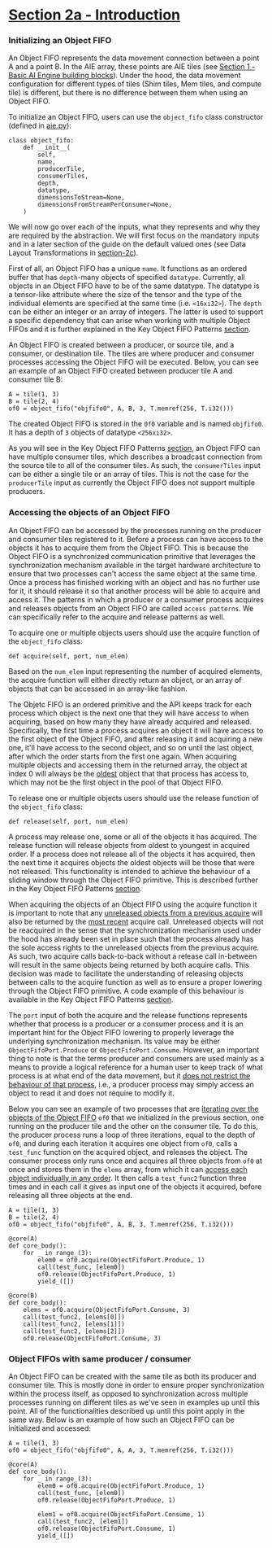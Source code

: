 <!---//===- README.md ---------------------------------------*- Markdown -*-===//
//
// This file is licensed under the Apache License v2.0 with LLVM Exceptions.
// See https://llvm.org/LICENSE.txt for license information.
// SPDX-License-Identifier: Apache-2.0 WITH LLVM-exception
//
// Copyright (C) 2024, Advanced Micro Devices, Inc.
// 
//===----------------------------------------------------------------------===//-->

# <ins>Section 2a - Introduction</ins>

### Initializing an Object FIFO

An Object FIFO represents the data movement connection between a point A and a point B. In the AIE array, these points are AIE tiles (see [Section 1 - Basic AI Engine building blocks](../../section-1/)). Under the hood, the data movement configuration for different types of tiles (Shim tiles, Mem tiles, and compute tile) is different, but there is no difference between them when using an Object FIFO. 

To initialize an Object FIFO, users can use the `object_fifo` class constructor (defined in [aie.py](../../../python/dialects/aie.py)):
```
class object_fifo:
    def __init__(
        self,
        name,
        producerTile,
        consumerTiles,
        depth,
        datatype,
        dimensionsToStream=None,
        dimensionsFromStreamPerConsumer=None,
    )
```
We will now go over each of the inputs, what they represents and why they are required by the abstraction. We will first focus on the mandatory inputs and in a later section of the guide on the default valued ones (see Data Layout Transformations in [section-2c](../section-2c/README.md#data-layout-transformations)).

First of all, an Object FIFO has a unique `name`. It functions as an ordered buffer that has `depth`-many objects of specified `datatype`. Currently, all objects in an Object FIFO have to be of the same datatype. The datatype is a tensor-like attribute where the size of the tensor and the type of the individual elements are specified at the same time (i.e. `<16xi32>`). The `depth` can be either an integer or an array of integers. The latter is used to support a specific dependency that can arise when working with multiple Object FIFOs and it is further explained in the Key Object FIFO Patterns [section](../section-2b/README.md#broadcast).

An Object FIFO is created between a producer, or source tile, and a consumer, or destination tile. The tiles are where producer and consumer processes accessing the Object FIFO will be executed. Below, you can see an example of an Object FIFO created between producer tile A and consumer tile B:
```
A = tile(1, 3)
B = tile(2, 4)
of0 = object_fifo("objfifo0", A, B, 3, T.memref(256, T.i32()))
```
The created Object FIFO is stored in the `0f0` variable and is named `objfifo0`. It has a depth of `3` objects of datatype `<256xi32>`.

As you will see in the Key Object FIFO Patterns [section](../section-2b/README.md#key-object-fifo-patterns), an Object FIFO can have multiple consumer tiles, which describes a broadcast connection from the source tile to all of the consumer tiles. As such, the `consumerTiles` input can be either a single tile or an array of tiles. This is not the case for the `producerTile` input as currently the Object FIFO does not support multiple producers.

### Accessing the objects of an Object FIFO

An Object FIFO can be accessed by the processes running on the producer and consumer tiles registered to it. Before a process can have access to the objects it has to acquire them from the Object FIFO. This is because the Object FIFO is a synchronized communication primitive that leverages the synchronization mechanism available in the target hardware architecture to ensure that two processes can't access the same object at the same time. Once a process has finished working with an object and has no further use for it, it should release it so that another process will be able to acquire and access it. The patterns in which a producer or a consumer process acquires and releases objects from an Object FIFO are called `access patterns`. We can specifically refer to the acquire and release patterns as well.

To acquire one or multiple objects users should use the acquire function of the `object_fifo` class:
```
def acquire(self, port, num_elem)
```
Based on the `num_elem` input representing the number of acquired elements, the acquire function will either directly return an object, or an array of objects that can be accessed in an array-like fashion. 

The Objetc FIFO is an ordered primitive and the API keeps track for each process which object is the next one that they will have access to when acquiring, based on how many they have already acquired and released. Specifically, the first time a process acquires an object it will have access to the first object of the Object FIFO, and after releasing it and acquiring a new one, it'll have access to the second object, and so on until the last object, after which the order starts from the first one again. When acquiring multiple objects and accessing them in the returned array, the object at index 0 will always be the <u>oldest</u> object that that process has access to, which may not be the first object in the pool of that Object FIFO.

To release one or multiple objects users should use the release function of the `object_fifo` class:
```
def release(self, port, num_elem)
```
A process may release one, some or all of the objects it has acquired. The release function will release objects from oldest to youngest in acquired order. If a process does not release all of the objects it has acquired, then the next time it acquires objects the oldest objects will be those that were not released. This functionality is intended to achieve the behaviour of a sliding window through the Object FIFO primitive. This is described further in the Key Object FIFO Patterns [section](../section-2b/README.md#reuse). 

When acquiring the objects of an Object FIFO using the acquire function it is important to note that any <u>unreleased objects from a previous acquire</u> will also be returned by the <u>most recent</u> acquire call. Unreleased objects will not be reacquired in the sense that the synchronization mechanism used under the hood has already been set in place such that the process already has the sole access rights to the unreleased objects from the previous acquire. As such, two acquire calls back-to-back without a release call in-between will result in the same objects being returned by both acquire calls. This decision was made to facilitate the understanding of releasing objects between calls to the acquire function as well as to ensure a proper lowering through the Object FIFO primitive. A code example of this behaviour is available in the Key Object FIFO Patterns [section](../section-2b/README.md#reuse).

The `port` input of both the acquire and the release functions represents whether that process is a producer or a consumer process and it is an important hint for the Object FIFO lowering to properly leverage the underlying synchronization mechanism. Its value may be either `ObjectFifoPort.Produce` or `ObjectFifoPort.Consume`. However, an important thing to note is that the terms producer and consumers are used mainly as a means to provide a logical reference for a human user to keep track of what process is at what end of the data movement, but it <u>does not restrict the behaviour of that process</u>, i.e., a producer process may simply access an object to read it and does not require to modify it.

Below you can see an example of two processes that are <u>iterating over the objects of the Object FIFO</u> `of0` that we initialized in the previous section, one running on the producer tile and the other on the consumer tile. To do this, the producer process runs a loop of three iterations, equal to the depth of `of0`, and during each iteration it acquires one object from `of0`, calls a `test_func` function on the acquired object, and releases the object. The consumer process only runs once and acquires all three objects from `of0` at once and stores them in the `elems` array, from which it can <u>access each object individually in any order</u>. It then calls a `test_func2` function three times and in each call it gives as input one of the objects it acquired, before releasing all three objects at the end.
```
A = tile(1, 3)
B = tile(2, 4)
of0 = object_fifo("objfifo0", A, B, 3, T.memref(256, T.i32()))

@core(A)
def core_body():
    for _ in range_(3):
        elem0 = of0.acquire(ObjectFifoPort.Produce, 1)
        call(test_func, [elem0])
        of0.release(ObjectFifoPort.Produce, 1)
        yield_([])

@core(B)
def core_body():
    elems = of0.acquire(ObjectFifoPort.Consume, 3)
    call(test_func2, [elems[0]])
    call(test_func2, [elems[1]])
    call(test_func2, [elems[2]])
    of0.release(ObjectFifoPort.Consume, 3)
```

### Object FIFOs with same producer / consumer

An Object FIFO can be created with the same tile as both its producer and consumer tile. This is mostly done in order to ensure proper synchronization within the process itself, as opposed to synchronization across multiple processes running on different tiles as we've seen in examples up until this point. All of the functionalities described up until this point apply in the same way. Below is an example of how such an Object FIFO can be initialized and accessed:
```
A = tile(1, 3)
of0 = object_fifo("objfifo0", A, A, 3, T.memref(256, T.i32()))

@core(A)
def core_body():
    for _ in range_(3):
        elem0 = of0.acquire(ObjectFifoPort.Produce, 1)
        call(test_func, [elem0])
        of0.release(ObjectFifoPort.Produce, 1)

        elem1 = of0.acquire(ObjectFifoPort.Consume, 1)
        call(test_func2, [elem1])
        of0.release(ObjectFifoPort.Consume, 1)
        yield_([])
```
